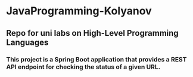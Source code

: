 # JavaProgramming-Kolyanov
## Repo for uni labs on High-Level Programming Languages
### This project is a Spring Boot application that provides a REST API endpoint for checking the status of a given URL.
